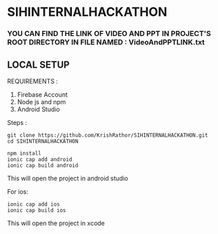 # SIHINTERNALHACKATHON

### YOU CAN FIND THE LINK OF VIDEO AND PPT IN PROJECT'S ROOT DIRECTORY IN FILE NAMED :  VideoAndPPTLINK.txt

## LOCAL SETUP

REQUIREMENTS : 
1) Firebase Account
2) Node js and npm
3) Android Studio

Steps :
```
git clone https://github.com/KrishRathor/SIHINTERNALHACKATHON.git
cd SIHINTERNALHACKATHON
```

```
npm install
ionic cap add android
ionic cap build android
```

This will open the project in android studio

For ios:

```
ionic cap add ios
ionic cap build ios
```

This will open the project in xcode
